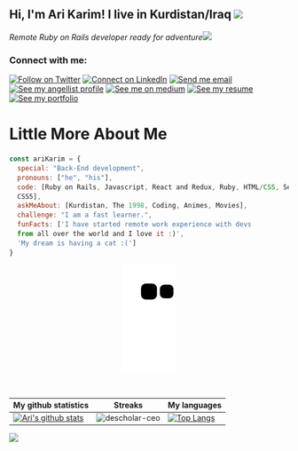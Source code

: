 <h2> Hi, I'm Ari Karim! I live in Kurdistan/Iraq <img src="https://media.giphy.com/media/26Fxy3Iz1ari8oytO/giphy.gif" width="70"></h2>

<p><em>Remote Ruby on Rails developer ready for adventure</em><img src="https://media.giphy.com/media/XGma2iRIHTKkwqRkFl/giphy.gif" width="50"></p>




### Connect with me:

[![Follow on Twitter](https://img.shields.io/badge/--twitter?label=Twitter&logo=Twitter&style=social)](https://twitter.com/Ari_Karim_) [![Connect on LinkedIn](https://img.shields.io/badge/--linkedin?label=LinkedIn&logo=LinkedIn&style=social)](https://www.linkedin.com/in/ari-karim/) [![Send me email](https://img.shields.io/badge/--gmail?label=Gmail&logo=Gmail&style=social)](mailto:arikarim146@gmail.com) [![See my angellist profile](https://img.shields.io/badge/--angellist?label=AngelList&logo=AngelList&style=social)](https://angel.co/u/ari-karim) [![See me on medium](https://img.shields.io/badge/--medium?label=Medium&logo=medium&style=social)](https://arikarim146.medium.com/) [![See my resume](https://img.shields.io/badge/--resume?label=Resume&logo=resume&style=social)](https://docs.google.com/document/d/10OyDYI_NBETji2FECTlbbwGMpSnppSv3KGC7xZdVfFU/edit) [![See my portfolio](https://img.shields.io/badge/--portfolio?label=Portfolio&logo=portfolio&style=social)](https://arikarim.github.io/port/)


# Little More About Me
```javascript
const ariKarim = {
  special: "Back-End development",
  pronouns: ["he", "his"],
  code: [Ruby on Rails, Javascript, React and Redux, Ruby, HTML/CSS, Semantic UI, Bootstrap, 
  CSS5],
  askMeAbout: [Kurdistan, The 1998, Coding, Animes, Movies],
  challenge: "I am a fast learner.",
  funFacts: ['I have started remote work experience with devs 
  from all over the world and I love it :)', 
  'My dream is having a cat :(']
}
```

<!--
**arikarim/arikarim** is a ✨ _special_ ✨ repository because its `README.md` (this file) appears on your GitHub profile.

Here are some ideas to get you started:

- 🔭 I’m currently working on ...
- 
- 🌱 I’m currently learning ..
- 👯 I’m looking to collaborate on ...
- 🤔 I’m looking for help with ...
- 💬 Ask me about ...
- 📫 How to reach me: ...
- 😄 Pronouns: ...

<!-- Snake contributions graph https://github.com/Platane/snk -->
<div align="center">
  <p align="center">
  <img src="https://github.com/arikarim/arikarim/raw/output/github-contribution-grid-snake.svg" alt="snake">
</p>
  <br>
</div>
  

|My github statistics|Streaks|My languages|
|-|-|-|
|[![Ari's github stats](https://github-readme-stats.vercel.app/api?username=arikarim&show_icons=true&theme=dark&hide_title=true)](https://github.com/arikarim)|![descholar-ceo](https://github-readme-streak-stats.herokuapp.com/?user=arikarim&theme=dark)|[![Top Langs](https://github-readme-stats.vercel.app/api/top-langs/?username=arikarim&show_icons=true&theme=dark&layout=compact&hide_title=true)](https://github.com/arikarim)
  
<!--
![Profile views](https://gpvc.arturio.dev/arikarim)
![Profile views](https://gpvc.arturio.dev/arikarim)
-->
![](https://komarev.com/ghpvc/?username=arikarim&color=blueviolet)
